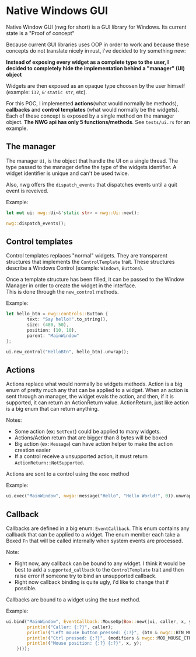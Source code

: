 # Native Windows GUI

Native Window GUI (nwg for short) is a GUI library for Windows. Its current state is a "Proof of concept"

Because current GUI libraries uses OOP in order to work and because these concepts do not translate nicely in rust, i've
decided to try something new:

**Instead of exposing every widget as a complete type to the user, I decided to completely hide the implementation behind a "manager" (UI) object**

Widgets are then exposed as an opaque type choosen by the user himself (example: `i32`, `&'static str`, etc).

For this POC, I implemented **actions**(what would normally be methods), **callbacks** and **control templates** (what would normally be the widgets). Each of
these concept is exposed by a single method on the manager object. **The NWG api has only 5 functions/methods**. See `tests/ui.rs` for an example.


## The manager

The manager `Ui`, is the object that handle the UI on a single thread. The type passed to the manager define the type of the widgets identifier.
A widget identifier is unique and can't be used twice.

Also, nwg offers the `dispatch_events` that dispatches events until a quit event is reveived.

Example:

```rust
let mut ui: nwg::Ui<&'static str> = nwg::Ui::new();

nwg::dispatch_events();
```

## Control templates

Control templates replaces "normal" widgets. They are transparent structures that implements the `ControlTemplate` trait.
These structures describe a Windows Control (example: `Windows`, `Buttons`).

Once a template structure has been filled, it can be passed to the Window Manager in order to create the widget in the interface.  
This is done through the `new_control` methods.

Example:

```rust
let hello_btn = nwg::controls::Button {
        text: "Say hello!".to_string(),
        size: (480, 50),
        position: (10, 10),
        parent: "MainWindow"
};

ui.new_control("HelloBtn", hello_btn).unwrap();
```

## Actions

Actions replace what would normally be widgets methods. Action is a big enum of pretty much any that can be applied to a widget. When an action is
sent through an manager, the widget evals the action, and then, if it is supported, it can return an ActionReturn value. ActionReturn, just like action
is a big enum that can return anything.

Notes:

* Some action (ex: `SetText`) could be applied to many widgets.
* Actions/Action return that are bigger than 8 bytes will be boxed
* Big action (ex: `Message`) can have action helper to make the action creation easier
* If a control receive a unsupported action, it must return `ActionReturn::NotSupported`.

Actions are sont to a control using the `exec` method

Example:

```rust
ui.exec("MainWindow", nwga::message("Hello", "Hello World!", 0)).unwrap();
```

## Callback

Callbacks are defined in a big enum: `EventCallback`. This enum contains any callback that can be applied to a widget.
The enum member each take a Boxed `Fn` that will be called internally when system events are processed.

Note:

* Right now, any callback can be bound to any widget. I think it would be best to add a `supported_callback` to the `ControlTemplate` trait and then raise error if someone try to bind an unsupported callback.
* Right now callback binding is quite ugly, i'd like to change that if possible.

Callbacks are bound to a widget using the `bind` method.

Example:

```rust
ui.bind("MainWindow", EventCallback::MouseUp(Box::new(|ui, caller, x, y, btn, modifiers| {
        println!("Caller: {:?}", caller);
        println!("Left mouse button pressed: {:?}", (btn & nwgc::BTN_MOUSE_LEFT) != 0 );
        println!("Ctrl pressed: {:?}", (modifiers & nwgc::MOD_MOUSE_CTRL) != 0 );
        println!("Mouse position: {:?} {:?}", x, y);
    })));
```
